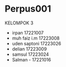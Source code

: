 # Perpus001

KELOMPOK 3
- irpan 17221007
- muh faiz i.m 17223008
- uden saptoni 17223026
- delian 17223009
- samsul 17223024
- Salman - 17221016
